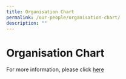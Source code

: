 ```yaml
---
title: Organisation Chart
permalink: /our-people/organisation-chart/
description: ""
---
```

# **Organisation Chart**

For more information, please click [here](/files/SCGS%20Org%20Chart_6%20Jan%202023.pdf)